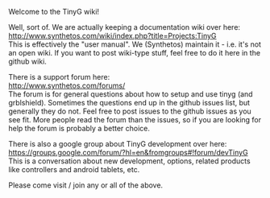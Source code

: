 Welcome to the TinyG wiki!

Well, sort of. We are actually keeping a documentation wiki over here:<br>
http://www.synthetos.com/wiki/index.php?title=Projects:TinyG<br>
This is effectively the "user manual". We (Synthetos) maintain it - i.e. it's not an open wiki. If you want to post wiki-type stuff, feel free to do it here in the github wiki.

There is a support forum here: <br>
http://www.synthetos.com/forums/<br>
The forum is for general questions about how to setup and use tinyg (and grblshield). Sometimes the questions end up in the github issues list, but generally they do not. Feel free to post issues to the github issues as you see fit. More people read the forum than the issues, so if you are looking for help the forum is probably a better choice.

There is also a google group about TinyG development over here:<br>
https://groups.google.com/forum/?hl=en&fromgroups#!forum/devTinyG<br>
This is a conversation about new development, options, related products like controllers and android tablets, etc.

Please come visit / join any or all of the above.

